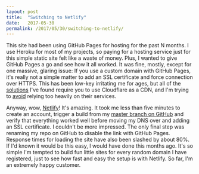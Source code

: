 ```yaml
---
layout: post
title:  "Switching to Netlify"
date:   2017-05-30
permalink: /2017/05/30/switching-to-netlify/
---
```


This site had been using GitHub Pages for hosting for the past N months. I use
Heroku for most of my projects, so paying for a hosting service just
for this simple static site felt like a waste of money. Plus, I wanted to
give GitHub Pages a go and see how it all worked. It was fine, mostly, except
for one massive, glaring issue: If you use a custom domain with GitHub Pages, 
it's really not a simple matter to add an SSL certificate
and force connection over HTTPS. This has been low-key irritating me for ages,
but all of the
[solutions](https://hackernoon.com/set-up-ssl-on-github-pages-with-custom-domains-for-free-a576bdf51bc)
I've found require you to use Cloudflare as a CDN, and
I'm trying to
[avoid](https://www.propublica.org/article/how-cloudflare-helps-serve-up-hate-on-the-web) 
relying too heavily on their services.

Anyway, wow, [Netlify](https://www.netlify.com)! It's amazing. It took me less
than five minutes to create
an account, trigger a build from my [master branch on
GitHub](https://github.com/krtierney/krtierney.com)
and verify that
everything worked well before moving my DNS over and adding an SSL certificate.
I couldn't be more impressed. The only final step was renaming my repo on GitHub
to disable the link with GitHub Pages. Response times for loading the site have
also been slashed by about 80%. If I'd known it would be this easy, I would have
done this months ago. It's so simple I'm tempted to build fun little sites for
every random domain I have registered, just to see how fast and easy the setup
is with Netlify. So far, I'm an extremely happy customer.
